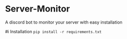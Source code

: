 # Server-Monitor
A discord bot to monitor your server with easy installation

#i Installation
`pip install -r requirements.txt`
